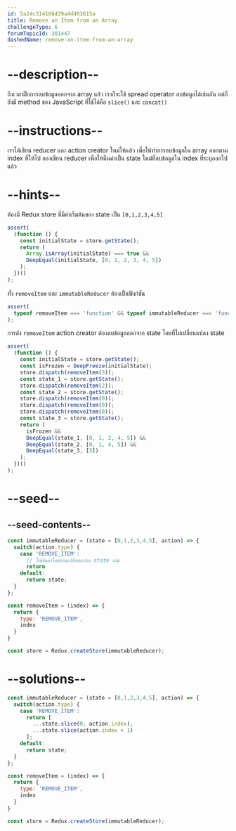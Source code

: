 ```yaml
---
id: 5a24c314108439a4d403615a
title: Remove an Item from an Array
challengeType: 6
forumTopicId: 301447
dashedName: remove-an-item-from-an-array
---
```


# --description--

ถึงเวลาฝึกการลบข้อมูลออกจาก array แล้ว เราก็จะใช้ spread operator ลบข้อมูลได้เช่นกัน แต่ก็ยังมี method ของ JavaScript ที่ใช้ได้คือ `slice()` และ `concat()`

# --instructions--

เราได้เขียน reducer และ action creator ใหม่ให้แล้ว เพื่อให้ทำการลบข้อมูลใน array ออกตาม index ที่ให้ไป 
ลองเขียน reducer เพื่อให้คืนค่าเป็น state ใหม่ที่ลบข้อมูลใน index ที่ระบุออกไปแล้ว

# --hints--

ต้องมี Redux store ที่มีค่าเริ่มต้นของ state เป็น `[0,1,2,3,4,5]`

```js
assert(
  (function () {
    const initialState = store.getState();
    return (
      Array.isArray(initialState) === true &&
      DeepEqual(initialState, [0, 1, 2, 3, 4, 5])
    );
  })()
);
```

ทั้ง `removeItem` และ `immutableReducer` ต้องเป็นฟังก์ชัน

```js
assert(
  typeof removeItem === 'function' && typeof immutableReducer === 'function'
);
```

การส่ง `removeItem` action creator ต้องลบข้อมูลออกจาก state โดยที่ไม่เปลี่ยนแปลง state

```js
assert(
  (function () {
    const initialState = store.getState();
    const isFrozen = DeepFreeze(initialState);
    store.dispatch(removeItem(3));
    const state_1 = store.getState();
    store.dispatch(removeItem(2));
    const state_2 = store.getState();
    store.dispatch(removeItem(0));
    store.dispatch(removeItem(0));
    store.dispatch(removeItem(0));
    const state_3 = store.getState();
    return (
      isFrozen &&
      DeepEqual(state_1, [0, 1, 2, 4, 5]) &&
      DeepEqual(state_2, [0, 1, 4, 5]) &&
      DeepEqual(state_3, [5])
    );
  })()
);
```

# --seed--

## --seed-contents--

```js
const immutableReducer = (state = [0,1,2,3,4,5], action) => {
  switch(action.type) {
    case 'REMOVE_ITEM':
      // ให้คืนค่าโดยห้ามเปลี่ยนแปลง state เดิม
      return
    default:
      return state;
  }
};

const removeItem = (index) => {
  return {
    type: 'REMOVE_ITEM',
    index
  }
}

const store = Redux.createStore(immutableReducer);
```

# --solutions--

```js
const immutableReducer = (state = [0,1,2,3,4,5], action) => {
  switch(action.type) {
    case 'REMOVE_ITEM':
      return [
        ...state.slice(0, action.index),
        ...state.slice(action.index + 1)
      ];
    default:
      return state;
  }
};

const removeItem = (index) => {
  return {
    type: 'REMOVE_ITEM',
    index
  }
}

const store = Redux.createStore(immutableReducer);
```
